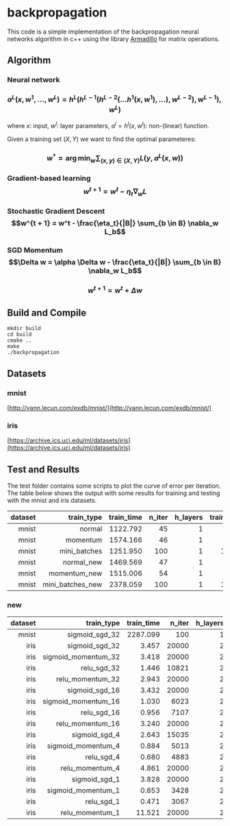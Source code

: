 # backpropagation

This code is a simple implementation of the backpropagation neural networks algorithm in c++ using the library [Armadillo](http://arma.sourceforge.net/) for matrix operations.

## Algorithm

### Neural network

### $$a^L(x, w^1, ..., w^L) = h^L(h^{L-1}(h^{L-2}(...h^1(x, w^1), ...), w^{L-2}), w^{L-1}), w^L)$$

where $x$: input, $w^l$: layer parameters, $a^l = h^l(x, w^l)$: non-(linear) function.

Given a training set $(X, Y)$ we want to find the optimal parameteres:

### $$w^* = \arg \min_w \sum_{(x, y) \in (X, Y)} L(y, a^L(x, w))$$

### Gradient-based learning $$w^{t+1} = w^t - \eta_t \nabla_w L$$

### Stochastic Gradient Descent $$w^{t + 1} = w^t - \frac{\eta_t}{|B|} \sum_{b \in B} \nabla_w L_b$$

### SGD Momentum $$\Delta w = \alpha \Delta w - \frac{\eta_t}{|B|} \sum_{b \in B} \nabla_w L_b$$
### $$w^{t+1} = w^t + \Delta w$$


## Build and Compile

	mkdir build
	cd build
	cmake ..
	make
	./backpropagation

## Datasets

### mnist
[http://yann.lecun.com/exdb/mnist/](http://yann.lecun.com/exdb/mnist/)

### iris
[https://archive.ics.uci.edu/ml/datasets/iris](https://archive.ics.uci.edu/ml/datasets/iris)

## Test and Results

The test folder contains some scripts to plot the curve of error per iteration. The table below shows the output with some results for training and testing with the mnist and iris datasets.

|      dataset |       train_type |   train_time |       n_iter |     h_layers |  train_error |   test_error |          h_units |
| -----------: | ---------------: | -----------: | -----------: | -----------: | -----------: | -----------: | ---------------: |
|        mnist |           normal |     1122.792 |           45 |            1 |        1.593 |        6.860 |              300 |
|        mnist |         momentum |     1574.166 |           46 |            1 |        1.277 |        6.860 |              300 |
|        mnist |     mini_batches |     1251.950 |          100 |            1 |       17.890 |       18.200 |              300 |
|        mnist |       normal_new |     1469.569 |           47 |            1 |        1.572 |        6.830 |              300 |
|        mnist |     momentum_new |     1515.006 |           54 |            1 |        1.392 |        6.730 |              300 |
|        mnist | mini_batches_new |     2378.059 |          100 |            1 |       18.183 |       18.340 |              300 |


### new

|      dataset |               train_type |   train_time |       n_iter |     h_layers |  train_error |   test_error |          h_units |
| -----------: | -----------------------: | -----------: | -----------: | -----------: | -----------: | -----------: | ---------------: |
|        mnist |           sigmoid_sgd_32 |     2287.099 |          100 |            1 |        2.745 |        3.350 |              300 |
|         iris |           sigmoid_sgd_32 |        3.457 |        20000 |            2 |       66.667 |       66.667 |              8 6 |
|         iris |      sigmoid_momentum_32 |        3.418 |        20000 |            2 |        1.667 |        0.000 |              8 6 |
|         iris |              relu_sgd_32 |        1.446 |        10821 |            2 |        0.833 |        0.000 |              8 6 |
|         iris |         relu_momentum_32 |        2.943 |        20000 |            2 |       66.667 |       66.667 |              8 6 |
|         iris |           sigmoid_sgd_16 |        3.432 |        20000 |            2 |        6.667 |        3.333 |              8 6 |
|         iris |      sigmoid_momentum_16 |        1.030 |         6023 |            2 |        0.833 |        0.000 |              8 6 |
|         iris |              relu_sgd_16 |        0.956 |         7107 |            2 |        0.833 |        0.000 |              8 6 |
|         iris |         relu_momentum_16 |        3.240 |        20000 |            2 |       66.667 |       66.667 |              8 6 |
|         iris |            sigmoid_sgd_4 |        2.643 |        15035 |            2 |        0.833 |        0.000 |              8 6 |
|         iris |       sigmoid_momentum_4 |        0.884 |         5013 |            2 |        0.833 |        0.000 |              8 6 |
|         iris |               relu_sgd_4 |        0.680 |         4883 |            2 |        0.833 |        0.000 |              8 6 |
|         iris |          relu_momentum_4 |        4.861 |        20000 |            2 |       66.667 |       66.667 |              8 6 |
|         iris |            sigmoid_sgd_1 |        3.828 |        20000 |            2 |        2.500 |        0.000 |              8 6 |
|         iris |       sigmoid_momentum_1 |        0.653 |         3428 |            2 |        0.833 |        0.000 |              8 6 |
|         iris |               relu_sgd_1 |        0.471 |         3067 |            2 |        0.833 |        0.000 |              8 6 |
|         iris |          relu_momentum_1 |       11.521 |        20000 |            2 |       66.667 |       66.667 |              8 6 |


